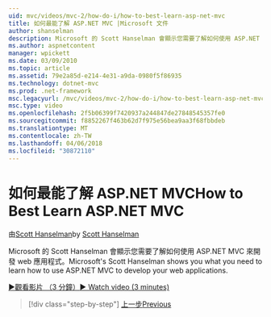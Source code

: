 ```yaml
---
uid: mvc/videos/mvc-2/how-do-i/how-to-best-learn-asp-net-mvc
title: 如何最能了解 ASP.NET MVC |Microsoft 文件
author: shanselman
description: Microsoft 的 Scott Hanselman 會顯示您需要了解如何使用 ASP.NET MVC 來開發 web 應用程式。
ms.author: aspnetcontent
manager: wpickett
ms.date: 03/09/2010
ms.topic: article
ms.assetid: 79e2a85d-e214-4e31-a9da-0980f5f86935
ms.technology: dotnet-mvc
ms.prod: .net-framework
msc.legacyurl: /mvc/videos/mvc-2/how-do-i/how-to-best-learn-asp-net-mvc
msc.type: video
ms.openlocfilehash: 2f5b06399f7420937a244847de27848545357fe0
ms.sourcegitcommit: f8852267f463b62d7f975e56bea9aa3f68fbbdeb
ms.translationtype: MT
ms.contentlocale: zh-TW
ms.lasthandoff: 04/06/2018
ms.locfileid: "30872110"
---
```

<a name="how-to-best-learn-aspnet-mvc"></a><span data-ttu-id="9cd9c-103">如何最能了解 ASP.NET MVC</span><span class="sxs-lookup"><span data-stu-id="9cd9c-103">How to Best Learn ASP.NET MVC</span></span>
====================
<span data-ttu-id="9cd9c-104">由[Scott Hanselman](https://github.com/shanselman)</span><span class="sxs-lookup"><span data-stu-id="9cd9c-104">by [Scott Hanselman](https://github.com/shanselman)</span></span>

<span data-ttu-id="9cd9c-105">Microsoft 的 Scott Hanselman 會顯示您需要了解如何使用 ASP.NET MVC 來開發 web 應用程式。</span><span class="sxs-lookup"><span data-stu-id="9cd9c-105">Microsoft's Scott Hanselman shows you what you need to learn how to use ASP.NET MVC to develop your web applications.</span></span>

[<span data-ttu-id="9cd9c-106">&#9654;觀看影片 （3 分鐘）</span><span class="sxs-lookup"><span data-stu-id="9cd9c-106">&#9654; Watch video (3 minutes)</span></span>](https://channel9.msdn.com/Blogs/ASP-NET-Site-Videos/how-to-best-learn-asp-net-mvc)

> [!div class="step-by-step"]
> [<span data-ttu-id="9cd9c-107">上一步</span><span class="sxs-lookup"><span data-stu-id="9cd9c-107">Previous</span></span>](5-minute-introduction-to-aspnet-mvc.md)
